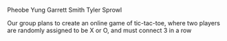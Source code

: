 Pheobe Yung
Garrett Smith
Tyler Sprowl

Our group plans to create an online game of tic-tac-toe, where two players are randomly assigned to be X or O, and must connect 3 in a row

